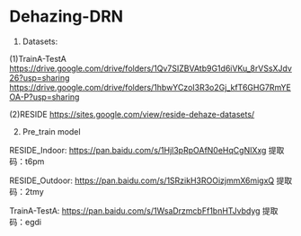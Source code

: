 # Dehazing-DRN

1. Datasets: 

(1)TrainA-TestA
https://drive.google.com/drive/folders/1Qv7SIZBVAtb9G1d6iVKu_8rVSsXJdv26?usp=sharing
https://drive.google.com/drive/folders/1hbwYCzoI3R3o2Gj_kfT6GHG7RmYEOA-P?usp=sharing

(2)RESIDE
https://sites.google.com/view/reside-dehaze-datasets/

2. Pre_train model

RESIDE_Indoor: https://pan.baidu.com/s/1Hjl3pRpOAfN0eHqCgNIXxg 提取码：t6pm 

RESIDE_Outdoor: https://pan.baidu.com/s/1SRzikH3ROOizjmmX6migxQ 提取码：2tmy 

TrainA-TestA: https://pan.baidu.com/s/1WsaDrzmcbFf1bnHTJvbdyg 提取码：egdi 



